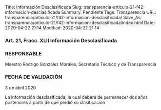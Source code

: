 Title: Información Desclasificada
Slug: transparencia-articulo-21-f42-informacion-desclasificada
Summary: Pendiente
Tags: Transparencia
URL: transparencia/articulo-21/f42-informacion-desclasificada/
Save_As: transparencia/articulo-21/f42-informacion-desclasificada/index.html
Date: 2020-04-22 21:14
Modified: 2020-04-22 21:14


### Art. 21, Fracc. XLII Información Desclasificada

### RESPONSABLE

Maestro Rodrigo González Morales, Secretario Técnico y de Transparencia

### FECHA DE VALIDACIÓN

3 de abril 2020

La información desclasificada, la cual deberá de permanecer dos años posteriores a partir de que perdió su clasificación


